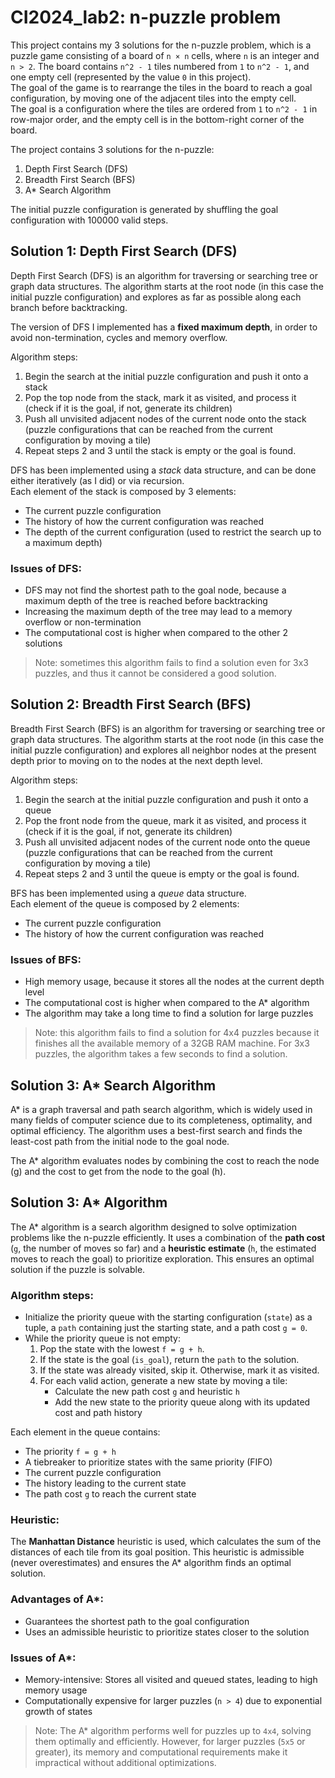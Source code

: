 # CI2024_lab2: n-puzzle problem
This project contains my 3 solutions for the n-puzzle problem, which is a puzzle game consisting of a board of `n × n` cells, where `n` is an integer and `n > 2`.
The board contains `n^2 - 1` tiles numbered from `1` to `n^2 - 1`, and one empty cell (represented by the value `0` in this project).\
The goal of the game is to rearrange the tiles in the board to reach a goal configuration, by moving one of the adjacent tiles into the empty cell.\
The goal is a configuration where the tiles are ordered from `1` to `n^2 - 1` in row-major order,
and the empty cell is in the bottom-right corner of the board.

The project contains 3 solutions for the n-puzzle:
1. Depth First Search (DFS)
2. Breadth First Search (BFS)
3. A* Search Algorithm

The initial puzzle configuration is generated by shuffling the goal configuration with 100000 valid steps.

## Solution 1: Depth First Search (DFS)

Depth First Search (DFS) is an algorithm for traversing or searching tree or graph data structures.
The algorithm starts at the root node (in this case the initial puzzle configuration) and explores as far as possible along each branch before backtracking.

The version of DFS I implemented has a **fixed maximum depth**, in order to avoid non-termination, cycles and memory overflow.

Algorithm steps:
1. Begin the search at the initial puzzle configuration and push it onto a stack
2. Pop the top node from the stack, mark it as visited, and process it (check if it is the goal, if not, generate its children)
3. Push all unvisited adjacent nodes of the current node onto the stack (puzzle configurations that can be reached from the current configuration by moving a tile)
4. Repeat steps 2 and 3 until the stack is empty or the goal is found.

DFS has been implemented using a *stack* data structure, and can be done either iteratively (as I did) or via recursion.\
Each element of the stack is composed by 3 elements:
- The current puzzle configuration
- The history of how the current configuration was reached
- The depth of the current configuration (used to restrict the search up to a maximum depth)


### Issues of DFS:
- DFS may not find the shortest path to the goal node, because a maximum depth of the tree is reached before backtracking
- Increasing the maximum depth of the tree may lead to a memory overflow or non-termination
- The computational cost is higher when compared to the other 2 solutions

> Note: sometimes this algorithm fails to find a solution even for 3x3 puzzles, and thus it cannot be considered a good solution.

## Solution 2: Breadth First Search (BFS)

Breadth First Search (BFS) is an algorithm for traversing or searching tree or graph data structures.
The algorithm starts at the root node (in this case the initial puzzle configuration) and explores all neighbor nodes at the present depth prior to moving on to the nodes at the next depth level.

Algorithm steps:
1. Begin the search at the initial puzzle configuration and push it onto a queue
2. Pop the front node from the queue, mark it as visited, and process it (check if it is the goal, if not, generate its children)
3. Push all unvisited adjacent nodes of the current node onto the queue (puzzle configurations that can be reached from the current configuration by moving a tile)
4. Repeat steps 2 and 3 until the queue is empty or the goal is found.

BFS has been implemented using a *queue* data structure.\
Each element of the queue is composed by 2 elements:
- The current puzzle configuration
- The history of how the current configuration was reached

### Issues of BFS:
- High memory usage, because it stores all the nodes at the current depth level
- The computational cost is higher when compared to the A* algorithm
- The algorithm may take a long time to find a solution for large puzzles

> Note: this algorithm fails to find a solution for 4x4 puzzles because it finishes all the available memory of a 32GB RAM machine.
> For 3x3 puzzles, the algorithm takes a few seconds to find a solution.

## Solution 3: A* Search Algorithm

A* is a graph traversal and path search algorithm, which is widely used in many fields of computer science due to its completeness, optimality, and optimal efficiency.
The algorithm uses a best-first search and finds the least-cost path from the initial node to the goal node.

The A* algorithm evaluates nodes by combining the cost to reach the node (g) and the cost to get from the node to the goal (h).


## Solution 3: A* Algorithm

The A* algorithm is a search algorithm designed to solve optimization problems like the n-puzzle efficiently. It uses a combination of the **path cost** (`g`, the number of moves so far) and a **heuristic estimate** (`h`, the estimated moves to reach the goal) to prioritize exploration. This ensures an optimal solution if the puzzle is solvable.

### Algorithm steps:
- Initialize the priority queue with the starting configuration (`state`) as a tuple, a `path` containing just the starting state, and a path cost `g = 0`. 
- While the priority queue is not empty:
  1. Pop the state with the lowest `f = g + h`.
  2. If the state is the goal (`is_goal`), return the `path` to the solution.
  3. If the state was already visited, skip it. Otherwise, mark it as visited.
  4. For each valid action, generate a new state by moving a tile:
     - Calculate the new path cost `g` and heuristic `h`
     - Add the new state to the priority queue along with its updated cost and path history

Each element in the queue contains:
- The priority `f = g + h`
- A tiebreaker to prioritize states with the same priority (FIFO)
- The current puzzle configuration
- The history leading to the current state
- The path cost `g` to reach the current state

### Heuristic:
The **Manhattan Distance** heuristic is used, which calculates the sum of the distances of each tile from its goal position. This heuristic is admissible (never overestimates) and ensures the A\* algorithm finds an optimal solution.

### Advantages of A*:
- Guarantees the shortest path to the goal configuration
- Uses an admissible heuristic to prioritize states closer to the solution

### Issues of A*:
- Memory-intensive: Stores all visited and queued states, leading to high memory usage
- Computationally expensive for larger puzzles (`n > 4`) due to exponential growth of states

> Note: The A\* algorithm performs well for puzzles up to `4x4`, solving them optimally and efficiently. However, for larger puzzles (`5x5` or greater), its memory and computational requirements make it impractical without additional optimizations.